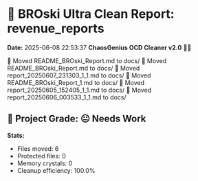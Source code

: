 # 🧹 BROski Ultra Clean Report: revenue_reports
**Date:** 2025-06-08 22:53:37
**ChaosGenius OCD Cleaner v2.0** 🧠💜

📁 Moved README_BROski_Report.md to docs/
📁 Moved README_BROski_Report.md to docs/
📁 Moved report_20250607_231303_1_1.md to docs/
📁 Moved README_BROski_Report_1.md to docs/
📁 Moved report_20250605_152405_1_1.md to docs/
📁 Moved report_20250606_003533_1_1.md to docs/

## 🧠 Project Grade: 😐 Needs Work
**Stats:**
- Files moved: 6
- Protected files: 0
- Memory crystals: 0
- Cleanup efficiency: 100.0%
